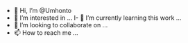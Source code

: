 - 👋 Hi, I’m @Umhonto
- 👀 I’m interested in ...
I- 🌱 I’m currently learning this work ...
- 💞️ I’m looking to collaborate on ...
- 📫 How to reach me ...

<!---
Umhonto/Umhonto is a ✨ special ✨ repository because its `README.md` (this file) appears on your GitHub profile.
You can click the Preview link to take a look at your changes.
--->
